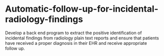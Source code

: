 # Automatic-follow-up-for-incidental-radiology-findings
Develop a back end program to extract the positive identification of incidental findings from radiology plain text reports and ensure that patients have received a proper diagnosis in their EHR and receive appropriate follow up.
